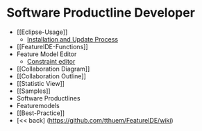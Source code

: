 # Software Productline Developer

* [[Eclipse-Usage]]
  * [Installation and Update Process](https://github.com/tthuem/FeatureIDE/wiki/Installation-And-Update-Process)
* [[FeatureIDE-Functions]]
* Feature Model Editor
  * [Constraint editor](https://github.com/tthuem/FeatureIDE/wiki/Constraint-Editing-and-the-Constraint-Dialog)
* [[Collaboration Diagram]]
* [[Collaboration Outline]]
* [[Statistic View]]
* [[Samples]]
* Software Productlines
* Featuremodels
* [[Best-Practice]]
* [<< back] (https://github.com/tthuem/FeatureIDE/wiki)